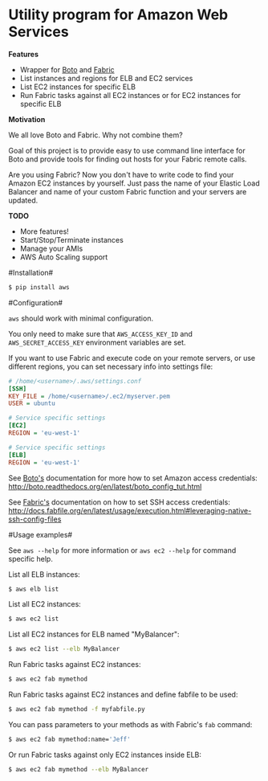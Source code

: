 Utility program for Amazon Web Services
=======================================

**Features**

* Wrapper for [Boto](http://boto.readthedocs.org/) and [Fabric](http://docs.fabfile.org/)
* List instances and regions for ELB and EC2 services
* List EC2 instances for specific ELB
* Run Fabric tasks against all EC2 instances or for EC2 instances for specific ELB

**Motivation**

We all love Boto and Fabric. Why not combine them?

Goal of this project is to provide easy to use command line interface for Boto and provide tools for finding out hosts for your Fabric remote calls.

Are you using Fabric? Now you don't have to write code to find your Amazon EC2 instances by yourself. Just pass the name of your Elastic Load Balancer and name of your custom Fabric function and your servers are updated.

**TODO**

* More features!
* Start/Stop/Terminate instances
* Manage your AMIs
* AWS Auto Scaling support

#Installation#

```bash
$ pip install aws
```

#Configuration#

`aws` should work with minimal configuration.

You only need to make sure that `AWS_ACCESS_KEY_ID` and `AWS_SECRET_ACCESS_KEY` environment variables are set.

If you want to use Fabric and execute code on your remote servers, or use different regions, you can set necessary info into settings file:

```ini
# /home/<username>/.aws/settings.conf
[SSH]
KEY_FILE = /home/<username>/.ec2/myserver.pem
USER = ubuntu

# Service specific settings
[EC2]
REGION = 'eu-west-1'

# Service specific settings
[ELB]
REGION = 'eu-west-1'
```


See [Boto's](http://boto.readthedocs.org/) documentation for more how to set Amazon access credentials: http://boto.readthedocs.org/en/latest/boto_config_tut.html

See [Fabric's](http://docs.fabfile.org/) documentation on how to set SSH access credentials: http://docs.fabfile.org/en/latest/usage/execution.html#leveraging-native-ssh-config-files

#Usage examples#

See `aws --help` for more information or `aws ec2 --help` for command specific help.

List all ELB instances:
```bash
$ aws elb list
```

List all EC2 instances:
```bash
$ aws ec2 list
```

List all EC2 instances for ELB named "MyBalancer":
```bash
$ aws ec2 list --elb MyBalancer
```

Run Fabric tasks against EC2 instances:
```bash
$ aws ec2 fab mymethod
```

Run Fabric tasks against EC2 instances and define fabfile to be used:
```bash
$ aws ec2 fab mymethod -f myfabfile.py
```

You can pass parameters to your methods as with Fabric's `fab` command:
```bash
$ aws ec2 fab mymethod:name='Jeff'
```

Or run Fabric tasks against only EC2 instances inside ELB:
```bash
$ aws ec2 fab mymethod --elb MyBalancer
```
